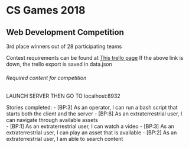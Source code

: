 
# CS Games 2018
## Web Development Competition
 3rd place winners out of 28 participating teams

Contest requirements can be found at [This trello page](https://trello.com/b/pT20udUF/csgames-bell-2018-user-stories-final-en-version)
If the above link is down, the trello export is saved in data.json


###### Required content for competition

LAUNCH SERVER THEN GO TO localhost:8932

Stories completed:
	- [BP:3] As an operator, I can run a bash script that starts both the client and the server
	- [BP:8] As an extraterrestrial user, I can navigate through available assets	
	- [BP:1] As an extraterrestrial user, I can watch a video
	- [BP:3] As an extraterrestrial user, I can play an asset that is available
	- [BP:2] As an extraterrestrial user, I am able to search content
